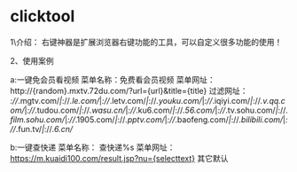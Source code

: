 # clicktool

1\介绍：
右键神器是扩展浏览器右键功能的工具，可以自定义很多功能的使用！

2、使用案例

a:一键免会员看视频
菜单名称：免费看会员视频
菜单网址：http://{random}.mxtv.72du.com/?url={url}&title={title}
过滤网址：
*://*.mgtv.com/*|*://*.le.com/*|*://*.letv.com/*|*://*.youku.com/*|*://*.iqiyi.com/*|*://*.v.qq.com/*|*://*.tudou.com/*|*://*.wasu.cn/*|*://*.ku6.com/*|*://*.56.com/*|*://*.tv.sohu.com/*|*://*.film.sohu.com/*|*://*.1905.com/*|*://*.pptv.com/*|*://*.baofeng.com/*|*://*.bilibili.com/*|*://*.fun.tv/*|*://*.6.cn/*

b:一键查快递
菜单名称： 查快递%s
菜单网址： https://m.kuaidi100.com/result.jsp?nu={selecttext}
其它默认
